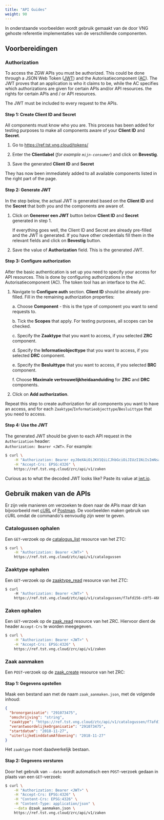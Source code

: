 ```yaml
---
title: "API Guides"
weight: 90
---
```


In onderstaande voorbeelden wordt gebruik gemaakt van de door VNG gehoste
referentie implementaties van de verschillende componenten.

## Voorbereidingen


### Authorization

To access the ZGW APIs you must be authorized. This could be done through
a JSON Web Token ([JWT][jwt]) and the Autorisatiecomponent ([AC][ac]).
The JWT proves that an application is who it claims to be, while the AC
specifies which authorizations are given for certain APIs and/or API resources.
the rights for certain APIs and / or API resources.

The JWT must be included to every request to the APIs.

#### Step 1: Create Client ID and Secret

All components must know who you are. This process has been added for testing
purposes to make all components aware of your **Client ID** and **Secret**.

1. Go to https://ref.tst.vng.cloud/tokens/

2. Enter the **Clientlabel** (_for example `mijn-consumer`_) and click on **Bevestig**.

3. Save the generated **Client ID** and **Secret**

They has now been immediately added to all available components listed in the right
part of the page.

#### Step 2: Generate JWT

In the step below, the actual JWT is generated based on the **Client ID** and
the **Secret** that both you and the components are aware of.

1. Click on **Genereer een JWT** button below **Client ID** and **Secret** generated
   in step 1.

   If everything goes well, the Client ID and Secret are already pre-filled and the JWT
   is generated. If you have other credentials fill them in the relevant fields and
   click on **Bevestig** button.

2. Save the value of **Authorization** field. This is the generated JWT.

#### Step 3: Configure authorization

After the basic authentication is set up you need to specify your access for API
resources. This is done by configuring authorizations in the Autorisatiecomponent (AC).
The token tool has an interface to the AC.

1. Navigate to **Configure auth** section.
   **Client ID** should be already pre-filled. Fill in the remaining authorization properties:

   a. Choose **Component** - this is the type of component you want to send requests to.

   b. Tick the **Scopes** that apply. For testing purposes, all scopes can be checked.

   c. Specify the **Zaaktype** that you want to access, if you selected **ZRC** component.

   d. Specify the **Informatieobjecttype** that you want to access, if you selected **DRC** component.

   e. Specify the **Besluittype** that you want to access, if you selected **BRC** component.

   f. Choose **Maximale vertrouwelijkheidaanduiding** for **ZRC** and **DRC** components.

2. Click on **Add authorization**.

Repeat this step to create authorization for all components you want to have an access,
and for each `Zaaktype`/`Informatieobjecttype`/`Besluittype` that you need to access.

#### Step 4: Use the JWT

The generated JWT should be given to each API request in the `Authorization` header:  
`Authorization: Bearer <JWT>`. For example:

```bash
$ curl \
    -H "Authorization: Bearer eyJ0eXAiOiJKV1QiLCJhbGciOiJIUzI1NiIsImNsaWVudF9pZGVudGlmaWVyIjoiam9lcmktUnVBSmlVcjRzVVFwIn0.eyJpc3MiOiJtaWpuLWNvbnN1bWVyLVJ1QUppVXI0c1VRcCIsImlhdCI6MTU0MzIzNjU5NSwiemRzIjp7InNjb3BlcyI6WyJ6ZHMuc2NvcGVzLnN0YXR1c3Nlbi50b2V2b2VnZW4iLCJ6ZHMuc2NvcGVzLnpha2VuLmFhbm1ha2VuIiwiemRzLnNjb3Blcy56YWtlbi5sZXplbiJdLCJ6YWFrdHlwZXMiOlsiaHR0cHM6Ly9yZWYudHN0LnZuZy5jbG91ZC96dGMvYXBpL3YxL2NhdGFsb2d1c3Nlbi9mN2FmZDE1Ni1jOGY1LTQ2NjYtYjhiNS0yOGE0YTliNWRmYzcvemFha3R5cGVuLzAxMTlkZDRlLTdiZTktNDc3ZS1iY2NmLTc1MDIzYjE0NTNjMSJdfX0.RO_1PpH9DEvWIvwN2SyPQDBvJlgNc-EMVJaX6AHkfP8" \
    -H "Accept-Crs: EPSG:4326" \
    https://ref.tst.vng.cloud/zrc/api/v1/zaken
```

Curious as to what the decoded JWT looks like? Paste its value at [jwt.io][jwt].

[jwt]: https://jwt.io/
[ac]: https://ref.tst.vng.cloud/ac/api/v1/schema/


## Gebruik maken van de APIs

Er zijn vele manieren om verzoeken te doen naar de APIs maar dit kan
bijvoorbeeld met [cURL][curl-download] of [Postman][postman-download]. De
voorbeelden maken gebruik van cURL omdat de commando's eenvoudig zijn weer te
geven.

[curl-download]: https://curl.haxx.se/download
[postman-download]: https://www.getpostman.com/apps


### Catalogussen ophalen

Een `GET`-verzoek op de [catalogus_list][catalogus_list] resource van het ZTC:

[catalogus_list]: https://ref.tst.vng.cloud/ztc/api/v1/schema/#operation/catalogus_list

```bash
$ curl \
    -H "Authorization: Bearer <JWT>" \
    https://ref.tst.vng.cloud/ztc/api/v1/catalogussen
```

### Zaaktype ophalen

Een `GET`-verzoek op de [zaaktype_read][zaaktype_read] resource van het ZTC:

[zaaktype_read]: https://ref.tst.vng.cloud/ztc/api/v1/schema/#operation/zaaktype_read

```bash
$ curl
    -H "Authorization: Bearer <JWT>" \
    https://ref.tst.vng.cloud/ztc/api/v1/catalogussen/f7afd156-c8f5-4666-b8b5-28a4a9b5dfc7/zaaktypen/0119dd4e-7be9-477e-bccf-75023b1453c1
```

### Zaken ophalen

Een `GET`-verzoek op de [zaak_read][zaak_read] resource van het ZRC. Hiervoor
dient de header `Accept-Crs` te worden meegegeven.

[zaak_read]: https://ref.tst.vng.cloud/zrc/api/v1/schema/#operation/zaak_read

```bash
$ curl \
    -H "Authorization: Bearer <JWT>" \
    -H "Accept-Crs: EPSG:4326" \
    https://ref.tst.vng.cloud/zrc/api/v1/zaken
```

### Zaak aanmaken

Een `POST`-verzoek op de [zaak_create][zaak_create] resource van het ZRC:

[zaak_create]: https://ref.tst.vng.cloud/zrc/api/v1/schema/#operation/zaak_create

#### Stap 1: Gegevens opstellen

Maak een bestand aan met de naam `zaak_aanmaken.json`, met de volgende inhoud:

```json
{
  "bronorganisatie": "291073475",
  "omschrijving": "string",
  "zaaktype": "https://ref.tst.vng.cloud/ztc/api/v1/catalogussen/f7afd156-c8f5-4666-b8b5-28a4a9b5dfc7/zaaktypen/0119dd4e-7be9-477e-bccf-75023b1453c1",
  "verantwoordelijkeOrganisatie": "291073475",
  "startdatum": "2018-11-27",
  "uiterlijkeEinddatumAfdoening": "2018-11-27"
}
```

Het `zaaktype` moet daadwerkelijk bestaan.

#### Stap 2: Gegevens versturen

Door het gebruik van `--data` wordt automatisch een `POST`-verzoek gedaan in
plaats van een `GET`-verzoek:

```bash
$ curl \
    -H "Authorization: Bearer <JWT>" \
    -H "Accept-Crs: EPSG:4326" \
    -H "Content-Crs: EPSG:4326" \
    -H "Content-Type: application/json" \
    --data @zaak_aanmaken.json \
    https://ref.tst.vng.cloud/zrc/api/v1/zaken
```
